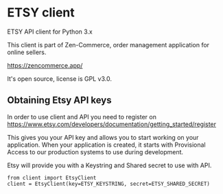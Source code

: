 # ETSY client

ETSY API client for Python 3.x

This client is part of Zen-Commerce, order management application for online sellers.

https://zencommerce.app/

It's open source, license is GPL v3.0.

## Obtaining Etsy API keys

In order to use client and API you need to register on https://www.etsy.com/developers/documentation/getting_started/register

This gives you your API key and allows you to start working on your application. When your application is created, it starts with Provisional Access to our production systems to use during development.

Etsy will provide you with a Keystring and Shared secret to use with API.


    from client import EtsyClient
    client = EtsyClient(key=ETSY_KEYSTRING, secret=ETSY_SHARED_SECRET)

